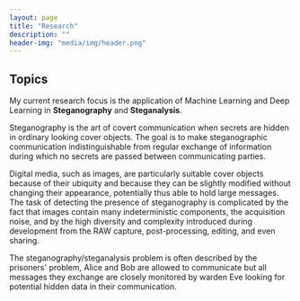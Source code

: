 ```yaml
---
layout: page
title: "Research"
description: ""
header-img: "media/img/header.png"
---
```


Topics
-----------------
My current research focus is the application of Machine Learning and Deep Learning in **Steganography** and **Steganalysis**. 

Steganography is the art of covert communication when secrets are hidden in ordinary looking cover objects. The goal is to make steganographic communication indistinguishable from regular exchange of information during which no secrets are passed between communicating parties.

Digital media, such as images, are particularly suitable cover objects because of their ubiquity and because they can be slightly modified without changing their appearance, potentially thus able to hold large messages. The task of detecting the presence of steganography is complicated by the fact that images contain many indeterministic components, the acquisition noise, and by the high diversity and complexity introduced during development from the RAW capture, post-processing, editing, and even sharing.

The steganography/steganalysis problem is often described by the prisoners' problem, Alice and Bob are allowed to communicate but all messages they exchange are closely monitored by warden Eve looking for potential hidden data in their communication.
